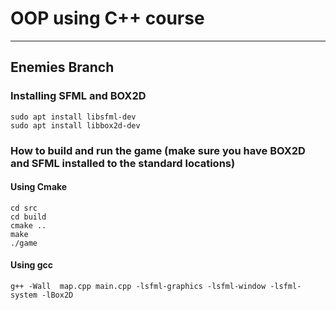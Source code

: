 # OOP using C++ course
---
## Enemies Branch
### Installing SFML and BOX2D
```
sudo apt install libsfml-dev
sudo apt install libbox2d-dev
```
### How to build and run the game (make sure you have BOX2D and SFML installed to the standard locations)

#### Using Cmake
```
cd src
cd build  
cmake ..  
make  
./game
```
#### Using gcc
```
g++ -Wall  map.cpp main.cpp -lsfml-graphics -lsfml-window -lsfml-system -lBox2D
```